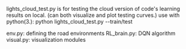 lights_cloud_test.py is for testing the cloud version of code's learning results on local. (can both visualize and plot testing curves.) 
use with python(3.): python lights_cloud_test.py --train/test

env.py: defining the road environments
RL_brain.py: DQN algorithm
visual.py: visualization modules
